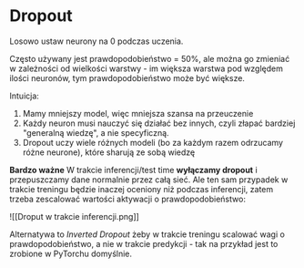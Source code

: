 # Dropout

Losowo ustaw neurony na 0 podczas uczenia.

Często używany jest prawdopodobieństwo = 50%, ale można go zmieniać w zależności od wielkości warstwy - im większa warstwa pod względem ilości neuronów, tym prawdopodobieństwo może być większe. 

Intuicja:

1. Mamy mniejszy model, więc mniejsza szansa na przeuczenie
2. Każdy neuron musi nauczyć się działać bez innych, czyli złapać bardziej "generalną wiedzę", a nie specyficzną.
3. Dropout uczy wiele różnych modeli (bo za każdym razem odrzucamy różne neurone), które sharują ze sobą wiedzę

**Bardzo ważne**
W trakcie inferencji/test time **wyłączamy dropout** i przepuszczamy dane normalnie przez całą sieć. Ale ten sam przypadek w trakcie treningu będzie inaczej oceniony niż podczas inferencji, zatem trzeba zescalować wartości aktywacji o prawdopodobieństwo:

![[Droput w trakcie inferencji.png]]

Alternatywa to *Inverted Dropout* żeby w trakcie treningu scalować wagi o prawdopodobieństwo, a nie w trakcie predykcji - tak na przykład jest to zrobione w PyTorchu domyślnie.

 